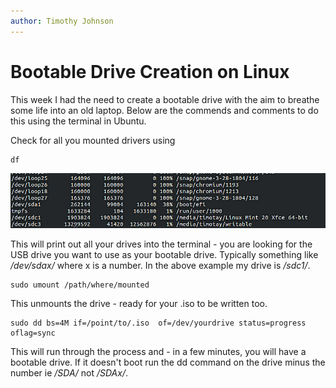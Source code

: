 ```yaml
---
author: Timothy Johnson
---
```


# Bootable Drive Creation on Linux




This week I had the need to create a bootable drive with the aim to breathe some life into an old laptop. Below are the commends and comments to do this using the terminal in Ubuntu.

Check for all you mounted drivers using

    df

![img](/img/dfoutput.png)



This will print out all your drives into the terminal - you are looking for the USB drive you want to use as your bootable drive. Typically something like */dev/sdax/* where x is a number. In the above example my drive is */sdc1/*.

    sudo umount /path/where/mounted



This unmounts the drive - ready for your .iso to be written too.

    sudo dd bs=4M if=/point/to/.iso  of=/dev/yourdrive status=progress oflag=sync




This will run through the process and - in a few minutes, you will have a bootable drive. If it doesn't boot run the dd command on the drive minus the number ie */SDA/* not */SDAx/*.

